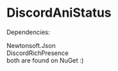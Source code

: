 # DiscordAniStatus
 
Dependencies:

Newtonsoft.Json\
DiscordRichPresence\
both are found on NuGet :)
